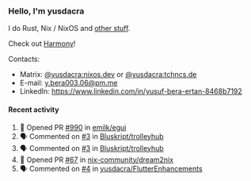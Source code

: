 ### Hello, I'm yusdacra

I do Rust, Nix / NixOS and [other stuff](https://yusdacra.gitlab.io/about).

Check out [Harmony](https://github.com/harmony-development)!

Contacts:
- Matrix: [@yusdacra:nixos.dev](https://matrix.to/#/@yusdacra:nixos.dev) or [@yusdacra:tchncs.de](https://matrix.to/#/@yusdacra:tchncs.de)
- E-mail: y.bera003.06@pm.me
- LinkedIn: https://www.linkedin.com/in/yusuf-bera-ertan-8468b7192

#### Recent activity

<!--START_SECTION:activity-->
1. 💪 Opened PR [#990](https://github.com/emilk/egui/pull/990) in [emilk/egui](https://github.com/emilk/egui)
2. 🗣 Commented on [#3](https://github.com/Bluskript/trolleyhub/issues/3) in [Bluskript/trolleyhub](https://github.com/Bluskript/trolleyhub)
3. 🗣 Commented on [#3](https://github.com/Bluskript/trolleyhub/issues/3) in [Bluskript/trolleyhub](https://github.com/Bluskript/trolleyhub)
4. 💪 Opened PR [#67](https://github.com/nix-community/dream2nix/pull/67) in [nix-community/dream2nix](https://github.com/nix-community/dream2nix)
5. 🗣 Commented on [#4](https://github.com/yusdacra/FlutterEnhancements/issues/4) in [yusdacra/FlutterEnhancements](https://github.com/yusdacra/FlutterEnhancements)
<!--END_SECTION:activity-->
